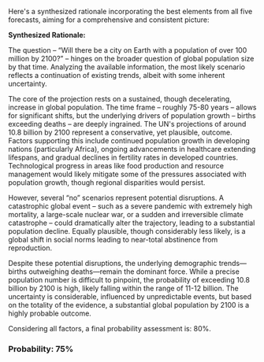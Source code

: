 Here's a synthesized rationale incorporating the best elements from all five forecasts, aiming for a comprehensive and consistent picture:

**Synthesized Rationale:**

The question – “Will there be a city on Earth with a population of over 100 million by 2100?” – hinges on the broader question of global population size by that time. Analyzing the available information, the most likely scenario reflects a continuation of existing trends, albeit with some inherent uncertainty.

The core of the projection rests on a sustained, though decelerating, increase in global population.  The time frame – roughly 75-80 years – allows for significant shifts, but the underlying drivers of population growth – births exceeding deaths – are deeply ingrained. The UN's projections of around 10.8 billion by 2100 represent a conservative, yet plausible, outcome. Factors supporting this include continued population growth in developing nations (particularly Africa), ongoing advancements in healthcare extending lifespans, and gradual declines in fertility rates in developed countries. Technological progress in areas like food production and resource management would likely mitigate some of the pressures associated with population growth, though regional disparities would persist.

However, several “no” scenarios represent potential disruptions. A catastrophic global event – such as a severe pandemic with extremely high mortality, a large-scale nuclear war, or a sudden and irreversible climate catastrophe – could dramatically alter the trajectory, leading to a substantial population decline. Equally plausible, though considerably less likely, is a global shift in social norms leading to near-total abstinence from reproduction. 

Despite these potential disruptions, the underlying demographic trends—births outweighing deaths—remain the dominant force.  While a precise population number is difficult to pinpoint, the probability of exceeding 10.8 billion by 2100 is high, likely falling within the range of 11-12 billion. The uncertainty is considerable, influenced by unpredictable events, but based on the totality of the evidence, a substantial global population by 2100 is a highly probable outcome.

Considering all factors, a final probability assessment is: 80%.


### Probability: 75%